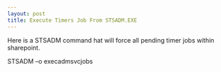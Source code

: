 ```yaml
---
layout: post
title: Execute Timers Job From STSADM.EXE
---
```



<p>Here is a STSADM command hat will force all pending timer jobs within sharepoint.</p>  <p>STSADM –o execadmsvcjobs</p>
